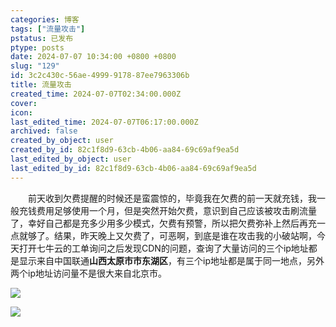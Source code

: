 ```yaml
---
categories: 博客
tags: ["流量攻击"]
pstatus: 已发布
ptype: posts
date: 2024-07-07 10:34:00 +0800 +0800
slug: "129"
id: 3c2c430c-56ae-4999-9178-87ee7963306b
title: 流量攻击
created_time: 2024-07-07T02:34:00.000Z
cover: 
icon: 
last_edited_time: 2024-07-07T06:17:00.000Z
archived: false
created_by_object: user
created_by_id: 82c1f8d9-63cb-4b06-aa84-69c69af9ea5d
last_edited_by_object: user
last_edited_by_id: 82c1f8d9-63cb-4b06-aa84-69c69af9ea5d
---
```


&emsp;&emsp;前天收到欠费提醒的时候还是蛮震惊的，毕竟我在欠费的前一天就充钱，我一般充钱费用足够使用一个月，但是突然开始欠费，意识到自己应该被攻击刷流量了，幸好自己都是充多少用多少模式，欠费有预警，所以把欠费弥补上然后再充一点就够了。结果，昨天晚上又欠费了，可恶啊，到底是谁在攻击我的小破站啊，今天打开七牛云的工单询问之后发现CDN的问题，查询了大量访问的三个ip地址都是显示来自中国联通**山西太原市市东湖区**，有三个ip地址都是属于同一地点，另外两个ip地址访问量不是很大来自北京市。

![](https://blog.wangyunzi.com/2024/07/zHzD1p.jpg)



![](https://blog.wangyunzi.com/2024/07/mXsPhY.jpg)



